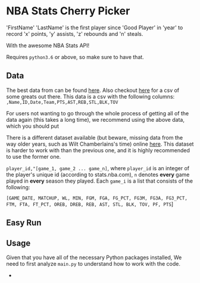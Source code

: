# NBA Stats Cherry Picker

'FirstName' 'LastName' is the first player since 'Good Player'  in 'year' to record 'x' points, 'y' assists, 'z' rebounds and 'n' steals.

With the awesome NBA Stats API!

Requires `python3.6` or above, so make sure to have that.

## Data

The best data from can be found [here](https://nba-data-bucket.s3-us-west-2.amazonaws.com/filtered_players.csv). Also checkout [here](https://nba-data-bucket.s3-us-west-2.amazonaws.com/filtered_legends.csv) for a csv of some greats out there. This data is a csv with the following columns: `,Name,ID,Date,Team,PTS,AST,REB,STL,BLK,TOV`

For users not wanting to go through the whole process of getting all of the data again (this takes a long time), we recommend using the above data, which you should put 

There is a different dataset available (but beware, missing data from the way older years, such as Wilt Chamberlains's time) online [here](https://nba-data-bucket.s3-us-west-2.amazonaws.com/all_players.csv). This dataset is harder to work with than the previous one, and it is highly
recommended to use the former one.

`player_id,"[game_1, game_2 ... game_n]`, where `player_id` is an integer of the player's unique id (according to stats.nba.com), `n` denotes **every** game played in **every** season they played. Each `game_i` is a list that consists of the following:

`[GAME_DATE, MATCHUP, WL, MIN, FGM, FGA, FG_PCT, FG3M, FG3A, FG3_PCT,
        FTM, FTA, FT_PCT, OREB, DREB, REB, AST, STL, BLK, TOV,
        PF, PTS`]

## Easy Run

## Usage

Given that you have all of the necessary Python packages installed,
We need to first analyze `main.py` to understand how to work with the code.

- 
